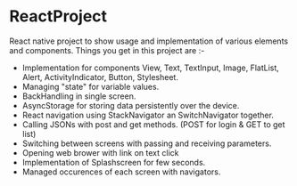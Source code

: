 # ReactProject
React native project to show usage and implementation of various elements and components.
Things you get in this project are :-
- Implementation for components View, Text, TextInput, Image, FlatList, Alert, ActivityIndicator, Button, Stylesheet.
- Managing "state" for variable values.
- BackHandling in single screen.
- AsyncStorage for storing data persistently over the device.
- React navigation using StackNavigator an SwitchNavigator together.
- Calling JSONs with post and get methods. (POST for login & GET to get list)
- Switching between screens with passing and receiving parameters.
- Opening web brower with link on text click
- Implementation of Splashscreen for few seconds.
- Managed occurences of each screen with navigators. 
